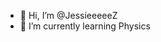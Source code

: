 - 👋 Hi, I’m @JessieeeeeZ
- 🌱 I’m currently learning Physics

<!---
JessieeeeeZ/JessieeeeeZ is a ✨ special ✨ repository because its `README.md` (this file) appears on your GitHub profile.
You can click the Preview link to take a look at your changes.
--->
